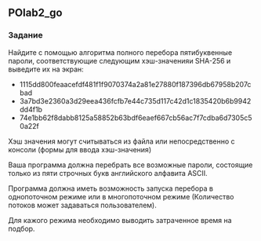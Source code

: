 ## POlab2_go
### Задание
Найдите с помощью алгоритма полного перебора пятибуквенные пароли, 
соответствующие следующим хэш-значенияи SHA-256 и выведите их на экран:
- 1115dd800feaacefdf481f1f9070374a2a81e27880f187396db67958b207cbad
- 3a7bd3e2360a3d29eea436fcfb7e44c735d117c42d1c1835420b6b9942dd4f1b
- 74e1bb62f8dabb8125a58852b63bdf6eaef667cb56ac7f7cdba6d7305c50a22f

Хэш значения могут считываться из файла или непосредственно с консоли (формы 
для ввода хэш-значения)

Ваша программа должна перебрать все возможные пароли, состоящие только из пяти 
строчных букв английского алфавита ASCII.

Программа должна иметь возможность запуска перебора в однопоточном режиме или 
в многопоточном режиме (Количество потоков может задаваться пользователем). 

Для 
кажого режима необходимо выводить затраченное время на подбор.
